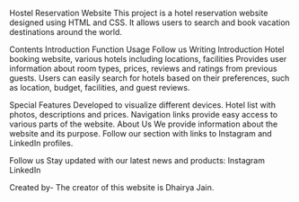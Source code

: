 Hostel Reservation Website
This project is a hotel reservation website designed using HTML and CSS. It allows users to search and book vacation destinations around the world.

Contents
Introduction
Function
Usage
Follow us
Writing
Introduction
Hotel booking website, various hotels including locations, facilities Provides user information about room types, prices, reviews and ratings from previous guests. Users can easily search for hotels based on their preferences, such as location, budget, facilities, and guest reviews.

Special Features
Developed to visualize different devices.
Hotel list with photos, descriptions and prices.
Navigation links provide easy access to various parts of the website.
About Us We provide information about the website and its purpose.
Follow our section with links to Instagram and LinkedIn profiles.

Follow us
Stay updated with our latest news and products:
Instagram
LinkedIn

Created by-
The creator of this website is Dhairya Jain.
